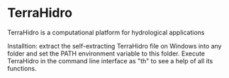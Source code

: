 # TerraHidro
TerraHidro is a computational platform for hydrological applications

Installtion: extract the self-extracting TerraHidro file on Windows into any folder and set the PATH environment variable to this folder. Execute TerraHidro in the command line interface as "th" to see a help of all its functions.
